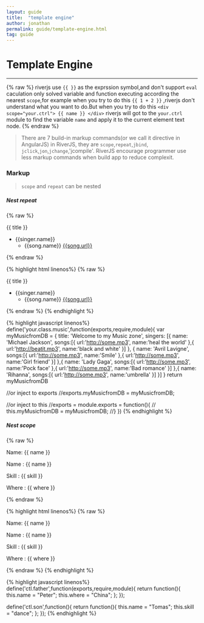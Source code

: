 ```yaml
---
layout: guide
title:  "template engine"
author: jonathan
permalink: guide/template-engine.html
tag: guide
---
```



# Template Engine

-----------

{% raw %}
riverjs use `{{ }}` as the exprssion symbol,and don't support `eval` caculation only solved 
variable and function executing according the nearest `scope`,for example when you try to do
this `{{ 1 + 2 }}` ,riverjs don't understand what you want to do.But when you try to do this
`<div scope="your.ctrl"> {{ name }} </div>` riverjs will got to the `your.ctrl` module to find 
the variable `name` and apply it to the current element text node.
{% endraw %}

>There are 7 build-in markup commands(or we call it directive in AngularJS) in RiverJS, they are `scope`,`repeat`,`jbind`,
`jclick`,`jon`,`jchange`,'jcompile'. RiverJS encourage programmer use less markup commands when build app to reduce
complexit.



### Markup 

> `scope` and `repeat` can be nested

##### Nest repeat
{% raw %}
<div class="example">
  <div scope="your.class.music">
    <p>{{ title }} </p>
    <ul>
      <li repeat="singer in singers">
      <span>{{singer.name}}</span> 
        <ul>
          <li repeat="song in singer.songs">
            <span>{{song.name}}</span>
            <a href="{{song.url}}">{{song.url}}</a>
          </li>
        </ul>
      </li>
    </ul>
  </div>
</div>
{% endraw %}


{% highlight html linenos%}
{% raw %}
<div class="col-md-4 well">
  <div scope="your.class.music">
    <p>{{ title }} </p>
    <ul>
      <li repeat="singer in singers">
      <span>{{singer.name}}</span> 
        <ul>
          <li repeat="song in singer.songs">
            <span>{{song.name}}</span>
            <a href="{{song.url}}">{{song.url}}</a>
          </li>
        </ul>
      </li>
    </ul>
  </div>
</div>
{% endraw %}
{% endhighlight %}

{% highlight javascript linenos%}
define('your.class.music',function(exports,require,module){
  var myMusicfromDB = {
    title: 'Welcome to my Music zone',
    singers: [{
      name: 'Michael Jackson',
      songs:[{
        url:'http://some.mp3',
        name:'heal the world'
      },{
        url:'http://beatit.mp3',
        name:'black and white'
      }]
    }, {
      name: 'Avril Lavigne',
      songs:[{
        url:'http://some.mp3',
        name:'Smile'
      },{
        url:'http://some.mp3',
        name:'Girl friend'
      }]
    },{
      name: 'Lady Gaga',
      songs:[{
        url:'http://some.mp3',
        name:'Pock face'
      },{
        url:'http://some.mp3',
        name:'Bad romance'
      }]
    },{
      name: 'Rihanna',
      songs:[{
        url:'http://some.mp3',
        name:'umbrella'
      }]
    }]
  }
  return myMusicfromDB

  //or inject to exports
  //exports.myMusicfromDB = myMusicfromDB;

  //or inject to this
  //exports = module.exports = function(){
  //  this.myMusicfromDB = myMusicfromDB;
  //}
})
{% endhighlight %}

##### Nest scope

{% raw %}
<div scope="ctl.father" class="example">
  <p>Name: {{ name }}</p>
  <div scope ="ctl.son">
    <p>Name : {{ name }}</p> <!-- cover father's pro -->
    <p>Skill : {{ skill }}</p> 
    <p>Where : {{ where }}</p> <!-- inherit from father -->
  </div>
</div>
{% endraw %}


{% highlight html linenos%}
{% raw %}
<div scope="ctl.father">
  <p>Name: {{ name }}</p>
  <div scope ="ctl.son">
    <p>Name : {{ name }}</p> <!-- cover father's pro -->
    <p>Skill : {{ skill }}</p> 
    <p>Where : {{ where }}</p> <!-- inherit from father -->
  </div>
</div>
{% endraw %}
{% endhighlight %}

{% highlight javascript linenos%}
define('ctl.father',function(exports,require,module){
  return function(){
    this.name = "Peter";
    this.where = "China";
  };
});


define('ctl.son',function(){
  return function(){
    this.name = "Tomas";
    this.skill = "dance";
  };
});
{% endhighlight %}

